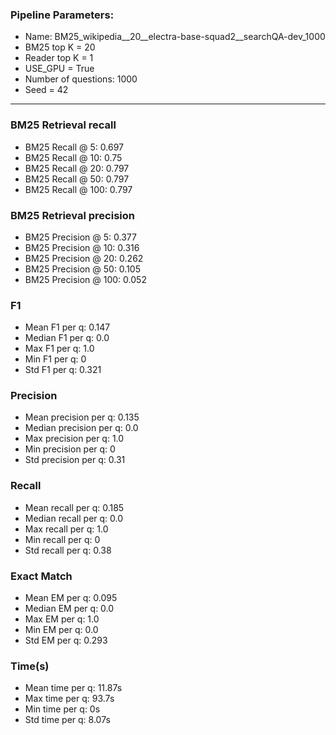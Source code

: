 ### Pipeline Parameters:
* Name: BM25_wikipedia__20__electra-base-squad2__searchQA-dev_1000
* BM25 top K = 20
* Reader top K = 1
* USE_GPU = True
* Number of questions: 1000
* Seed = 42
------
### BM25 Retrieval recall 
* BM25 Recall @ 5: 0.697
* BM25 Recall @ 10: 0.75
* BM25 Recall @ 20: 0.797
* BM25 Recall @ 50: 0.797
* BM25 Recall @ 100: 0.797
### BM25 Retrieval precision 
* BM25 Precision @ 5: 0.377
* BM25 Precision @ 10: 0.316
* BM25 Precision @ 20: 0.262
* BM25 Precision @ 50: 0.105
* BM25 Precision @ 100: 0.052
### F1 
* Mean F1 per q: 0.147
* Median F1 per q: 0.0
* Max F1 per q: 1.0
* Min F1 per q: 0
* Std F1 per q: 0.321
### Precision 
* Mean precision per q: 0.135
* Median precision per q: 0.0
* Max precision per q: 1.0
* Min precision per q: 0
* Std precision per q: 0.31
### Recall 
* Mean recall per q: 0.185
* Median recall per q: 0.0
* Max recall per q: 1.0
* Min recall per q: 0
* Std recall per q: 0.38
### Exact Match 
* Mean EM per q: 0.095
* Median EM per q: 0.0
* Max EM per q: 1.0
* Min EM per q: 0.0
* Std EM per q: 0.293
### Time(s) 
* Mean time per q: 11.87s
* Max time per q: 93.7s
* Min time per q: 0s
* Std time per q: 8.07s
